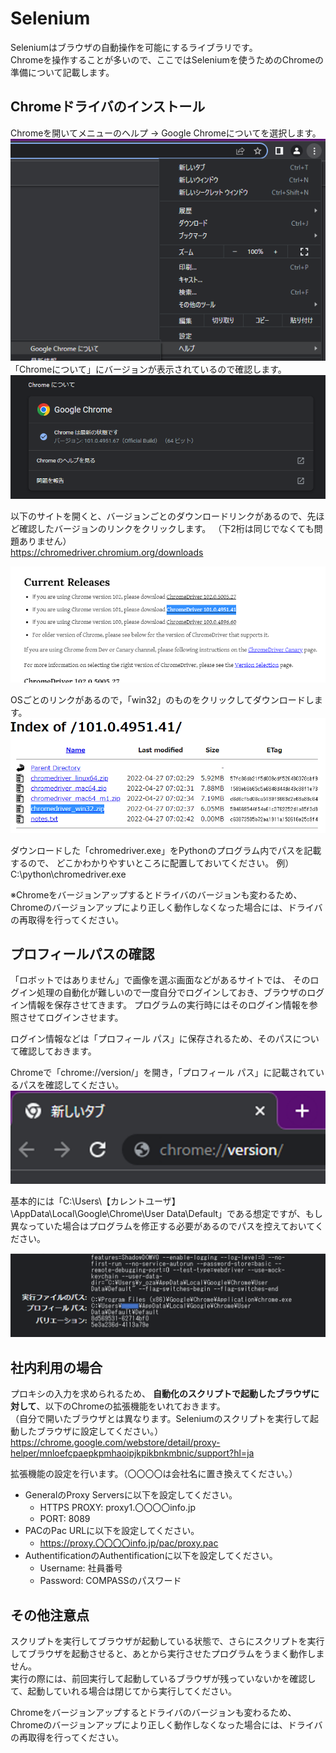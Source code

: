 # Selenium
Seleniumはブラウザの自動操作を可能にするライブラリです。  
Chromeを操作することが多いので、ここではSeleniumを使うためのChromeの準備について記載します。

## Chromeドライバのインストール
Chromeを開いてメニューのヘルプ -> Google Chromeについてを選択します。
![](img/chrome_help.png)  
「Chromeについて」にバージョンが表示されているので確認します。  
![](img/chrome_ver.png)  

以下のサイトを開くと、バージョンごとのダウンロードリンクがあるので、先ほど確認したバージョンのリンクをクリックします。
（下2桁は同じでなくても問題ありません）  
https://chromedriver.chromium.org/downloads  

![](img/driver.png)  

OSごとのリンクがあるので，「win32」のものをクリックしてダウンロードします。  
![](img/driver_os.png)  

ダウンロードした「chromedriver.exe」をPythonのプログラム内でパスを記載するので、
どこかわかりやすいところに配置しておいてください。
例）C:\python\chromedriver.exe

※Chromeをバージョンアップするとドライバのバージョンも変わるため、  
Chromeのバージョンアップにより正しく動作しなくなった場合には、ドライバの再取得を行ってください。

## プロフィールパスの確認
「ロボットではありません」で画像を選ぶ画面などがあるサイトでは、
そのログイン処理の自動化が難しいので一度自分でログインしておき、ブラウザのログイン情報を保存させてきます。
プログラムの実行時にはそのログイン情報を参照させてログインさせます。

ログイン情報などは「プロフィール パス」に保存されるため、そのパスについて確認しておきます。

Chromeで「chrome://version/」を開き，「プロフィール パス」に記載されているパスを確認してください。  
![](img/chrome_url_ver.png)  

基本的には「C:\Users\【カレントユーザ】\AppData\Local\Google\Chrome\User Data\Default」である想定ですが、もし異なっていた場合はプログラムを修正する必要があるのでパスを控えておいてください。
  
![](img/chrome_profile.png)  

## 社内利用の場合
プロキシの入力を求められるため、
**自動化のスクリプトで起動したブラウザに対して**、以下のChromeの拡張機能をいれておきます。  
（自分で開いたブラウザとは異なります。Seleniumのスクリプトを実行して起動したブラウザに設定してください。）
https://chrome.google.com/webstore/detail/proxy-helper/mnloefcpaepkpmhaoipjkpikbnkmbnic/support?hl=ja

拡張機能の設定を行います。（〇〇〇〇は会社名に置き換えてください。）  
- GeneralのProxy Serversに以下を設定してください。
  - HTTPS PROXY: proxy1.〇〇〇〇info.jp
  - PORT: 8089
- PACのPac URLに以下を設定してください。
  - https://proxy.〇〇〇〇info.jp/pac/proxy.pac
- AuthentificationのAuthentificationに以下を設定してください。
  - Username: 社員番号
  - Password: COMPASSのパスワード

## その他注意点
スクリプトを実行してブラウザが起動している状態で、さらにスクリプトを実行してブラウザを起動させると、あとから実行させたプログラムをうまく動作しません。  
実行の際には、前回実行して起動しているブラウザが残っていないかを確認して、起動していれる場合は閉じてから実行してください。


Chromeをバージョンアップするとドライバのバージョンも変わるため、  
Chromeのバージョンアップにより正しく動作しなくなった場合には、ドライバの再取得を行ってください。